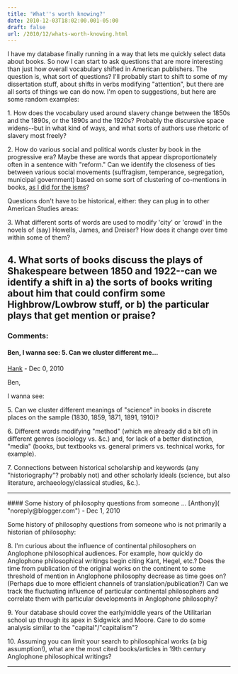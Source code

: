 ```yaml
---
title: 'What''s worth knowing?'
date: 2010-12-03T18:02:00.001-05:00
draft: false
url: /2010/12/whats-worth-knowing.html
---
```


I have my database finally running in a way that lets me quickly select data about books. So now I can start to ask questions that are more interesting than just how overall vocabulary shifted in American publishers. The question is, what sort of questions? I'll probably start to shift to some of my dissertation stuff, about shifts in verbs modifying "attention", but there are all sorts of things we can do now. I'm open to suggestions, but here are some random examples:  
  
1\. How does the vocabulary used around slavery change between the 1850s and the 1890s, or the 1890s and the 1920s? Probably the discursive space widens--but in what kind of ways, and what sorts of authors use rhetoric of slavery most freely?  
  
2\. How do various social and political words cluster by book in the progressive era? Maybe these are words that appear disproportionately often in a sentence with "reform." Can we identify the closeness of ties between various social movements (suffragism, temperance, segregation, municipal government) based on some sort of clustering of co-mentions in books, [as I did for the isms](http://sappingattention.blogspot.com/2010/11/clustering-isms-together.html)?  
  
Questions don't have to be historical, either: they can plug in to other American Studies areas:  
  
3\. What different sorts of words are used to modify 'city' or 'crowd' in the novels of (say) Howells, James, and Dreiser? How does it change over time within some of them?  
  
4\. What sorts of books discuss the plays of Shakespeare between 1850 and 1922--can we identify a shift in a) the sorts of books writing about him that could confirm some Highbrow/Lowbrow stuff, or b) the particular plays that get mention or praise?
---
### Comments:
#### Ben, I wanna see: 5. Can we cluster different me...
[Hank]( "noreply@blogger.com") - <time datetime="2010-12-05T10:39:07.568-05:00">Dec 0, 2010</time>

Ben,  
  
I wanna see:  
  
5\. Can we cluster different meanings of "science" in books in discrete places on the sample (1830, 1859, 1871, 1891, 1910)?  
  
6\. Different words modifying "method" (which we already did a bit of) in different genres (sociology vs. &c.) and, for lack of a better distinction, "media" (books, but textbooks vs. general primers vs. technical works, for example).  
  
7\. Connections between historical scholarship and keywords (any "historiography"? probably not) and other scholarly ideals (science, but also literature, archaeology/classical studies, &c.).
<hr />
#### Some history of philosophy questions from someone ...
[Anthony]( "noreply@blogger.com") - <time datetime="2010-12-06T19:04:13.905-05:00">Dec 1, 2010</time>

Some history of philosophy questions from someone who is not primarily a historian of philosophy:  
  
8\. I'm curious about the influence of continental philosophers on Anglophone philosophical audiences. For example, how quickly do Anglophone philosophical writings begin citing Kant, Hegel, etc.? Does the time from publication of the original works on the continent to some threshold of mention in Anglophone philosophy decrease as time goes on? (Perhaps due to more efficient channels of translation/publication?) Can we track the fluctuating influence of particular continental philosophers and correlate them with particular developments in Anglophone philosophy?  
  
9\. Your database should cover the early/middle years of the Utilitarian school up through its apex in Sidgwick and Moore. Care to do some analysis similar to the "capital"/"capitalism"?  
  
10\. Assuming you can limit your search to philosophical works (a big assumption!), what are the most cited books/articles in 19th century Anglophone philosophical writings?
<hr />
